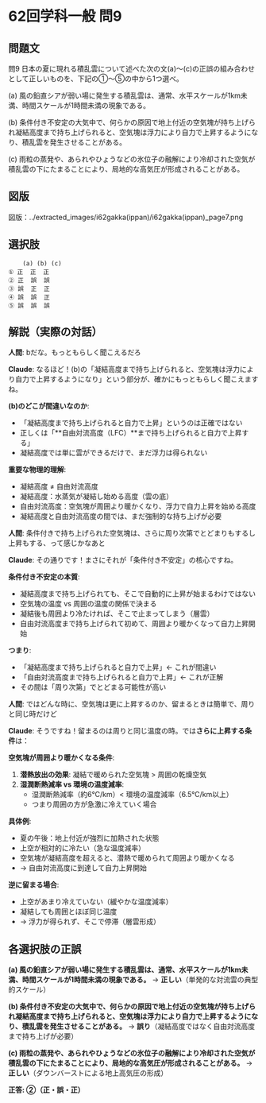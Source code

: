# 62回学科一般 問9

## 問題文

問9 日本の夏に現れる積乱雲について述べた次の文(a)～(c)の正誤の組み合わせとして正しいものを、下記の①～⑤の中から1つ選べ。

(a) 風の鉛直シアが弱い場に発生する積乱雲は、通常、水平スケールが1km未満、時間スケールが1時間未満の現象である。

(b) 条件付き不安定の大気中で、何らかの原因で地上付近の空気塊が持ち上げられ凝結高度まで持ち上げられると、空気塊は浮力により自力で上昇するようになり、積乱雲を発生させることがある。

(c) 雨粒の蒸発や、あられやひょうなどの氷位子の融解により冷却された空気が積乱雲の下にたまることにより、局地的な高気圧が形成されることがある。

## 図版

図版：../extracted_images/i62gakka(ippan)/i62gakka(ippan)_page7.png

## 選択肢

```
    (a) (b) (c)
① 正  正  正
② 正  誤  誤
③ 誤  正  正
④ 誤  誤  正
⑤ 誤  誤  誤
```

## 解説（実際の対話）

**人間**: bだな。もっともらしく聞こえるだろ

**Claude**: なるほど！(b)の「凝結高度まで持ち上げられると、空気塊は浮力により自力で上昇するようになり」という部分が、確かにもっともらしく聞こえますね。

**(b)のどこが間違いなのか**:
- 「凝結高度まで持ち上げられると自力で上昇」というのは正確ではない
- 正しくは「**自由対流高度（LFC）**まで持ち上げられると自力で上昇する」
- 凝結高度では単に雲ができるだけで、まだ浮力は得られない

**重要な物理的理解**:
- 凝結高度 ≠ 自由対流高度
- 凝結高度：水蒸気が凝結し始める高度（雲の底）
- 自由対流高度：空気塊が周囲より暖かくなり、浮力で自力上昇を始める高度
- 凝結高度と自由対流高度の間では、まだ強制的な持ち上げが必要

**人間**: 条件付きで持ち上げられた空気塊は、さらに周り次第でとどまりもするし上昇もする、って感じかなあと

**Claude**: その通りです！まさにそれが「条件付き不安定」の核心ですね。

**条件付き不安定の本質**:
- 凝結高度まで持ち上げられても、そこで自動的に上昇が始まるわけではない
- 空気塊の温度 vs 周囲の温度の関係で決まる
- 凝結後も周囲より冷たければ、そこで止まってしまう（層雲）
- 自由対流高度まで持ち上げられて初めて、周囲より暖かくなって自力上昇開始

**つまり**:
- 「凝結高度まで持ち上げられると自力で上昇」← これが間違い
- 「自由対流高度まで持ち上げられると自力で上昇」← これが正解
- その間は「周り次第」でとどまる可能性が高い

**人間**: ではどんな時に、空気塊は更に上昇するのか、留まるときは簡単で、周りと同じ時だけど

**Claude**: そうですね！留まるのは周りと同じ温度の時。では**さらに上昇する条件**は：

**空気塊が周囲より暖かくなる条件**:
1. **潜熱放出の効果**: 凝結で暖められた空気塊 > 周囲の乾燥空気
2. **湿潤断熱減率 vs 環境の温度減率**: 
   - 湿潤断熱減率（約6℃/km）< 環境の温度減率（6.5℃/km以上）
   - つまり周囲の方が急激に冷えていく場合

**具体例**:
- 夏の午後：地上付近が強烈に加熱された状態
- 上空が相対的に冷たい（急な温度減率）
- 空気塊が凝結高度を超えると、潜熱で暖められて周囲より暖かくなる
- → 自由対流高度に到達して自力上昇開始

**逆に留まる場合**:
- 上空があまり冷えていない（緩やかな温度減率）
- 凝結しても周囲とほぼ同じ温度
- → 浮力が得られず、そこで停滞（層雲形成）

## 各選択肢の正誤

**(a) 風の鉛直シアが弱い場に発生する積乱雲は、通常、水平スケールが1km未満、時間スケールが1時間未満の現象である。**
→ **正しい**（単発的な対流雲の典型的スケール）

**(b) 条件付き不安定の大気中で、何らかの原因で地上付近の空気塊が持ち上げられ凝結高度まで持ち上げられると、空気塊は浮力により自力で上昇するようになり、積乱雲を発生させることがある。**
→ **誤り**（凝結高度ではなく自由対流高度まで持ち上げが必要）

**(c) 雨粒の蒸発や、あられやひょうなどの氷位子の融解により冷却された空気が積乱雲の下にたまることにより、局地的な高気圧が形成されることがある。**
→ **正しい**（ダウンバーストによる地上高気圧の形成）

**正答: ②（正・誤・正）**